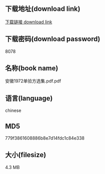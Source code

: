## 下载地址(download link)
[下载链接 download link](https://voluble-croquembouche-d321dc.netlify.app/?s=%E5%AE%89%E5%BE%BD1972%E5%8D%95%E9%AA%8C%E6%96%B9%E9%80%89%E9%9B%86.pdf)

## 下载密码(download password)
8078

## 名称(book name)
安徽1972单验方选集.pdf.pdf

## 语言(language)
chinese

## MD5
779f3861608886b8e7d14fdc1c84e338

## 大小(filesize)
4.3 MB
